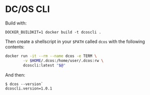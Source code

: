 # DC/OS CLI 

Build with:

`DOCKER_BUILDKIT=1 docker build -t dcoscli .`

Then create a shellscript in your `$PATH` called `dcos` with the following contents:

```sh
docker run -it --rm --name dcos -e TERM \
        -v $HOME/.dcos:/home/user/.dcos:rw \
        dcoscli:latest "$@"
```

And then:

```
$ dcos --version`
dcoscli.version=1.0.1
```
